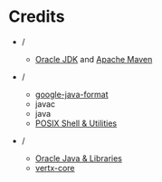 # Credits

- /
    - [Oracle JDK](https://www.oracle.com/java/technologies/downloads) and [Apache Maven](https://github.com/apache/maven)

- /
    - [google-java-format](https://github.com/google/google-java-format)
    - javac
    - java
    - [POSIX Shell & Utilities](https://pubs.opengroup.org/onlinepubs/9799919799)

- /
    - [Oracle Java & Libraries](https://docs.oracle.com/en/java/javase)
    - [vertx-core](https://github.com/eclipse-vertx/vert.x)
